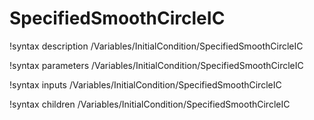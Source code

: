 <!-- MOOSE Documentation Stub: Remove this when content is added. -->

# SpecifiedSmoothCircleIC

!syntax description /Variables/InitialCondition/SpecifiedSmoothCircleIC

!syntax parameters /Variables/InitialCondition/SpecifiedSmoothCircleIC

!syntax inputs /Variables/InitialCondition/SpecifiedSmoothCircleIC

!syntax children /Variables/InitialCondition/SpecifiedSmoothCircleIC
